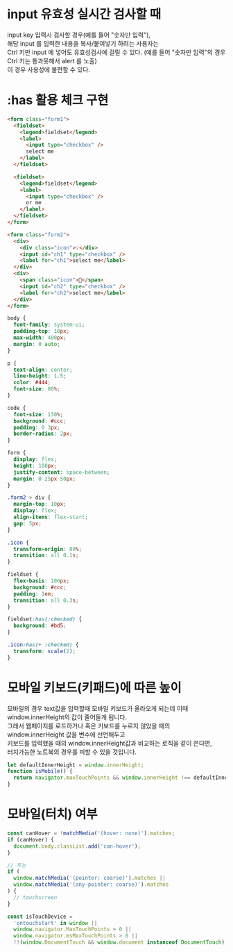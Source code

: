 # input 유효성 실시간 검사할 때

input key 입력시 검사할 경우(예를 들어 "숫자만 입력"),  
해당 input 를 입력한 내용을 복사/붙여넣기 하려는 사용자는  
Ctrl 키만 input 에 넣어도 유효성검사에 걸릴 수 있다. (예를 들어 "숫자만 입력"의 경우 Ctrl 키는 통과못해서 alert 를 노출)  
이 경우 사용성에 불편할 수 있다.

# :has 활용 체크 구현

```html
<form class="form1">
  <fieldset>
    <legend>fieldset</legend>
    <label>
      <input type="checkbox" />
      select me
    </label>
  </fieldset>

  <fieldset>
    <legend>fieldset</legend>
    <label>
      <input type="checkbox" />
      or me
    </label>
  </fieldset>
</form>

<form class="form2">
  <div>
    <div class="icon">💡</div>
    <input id="ch1" type="checkbox" />
    <label for="ch1">select me</label>
  </div>
  <div>
    <span class="icon">🤯</span>
    <input id="ch2" type="checkbox" />
    <label for="ch2">select me</label>
  </div>
</form>
```

```css
body {
  font-family: system-ui;
  padding-top: 10px;
  max-width: 400px;
  margin: 0 auto;
}

p {
  text-align: center;
  line-height: 1.5;
  color: #444;
  font-size: 80%;
}

code {
  font-size: 130%;
  background: #ccc;
  padding: 0 3px;
  border-radius: 2px;
}

form {
  display: flex;
  height: 100px;
  justify-content: space-between;
  margin: 0 25px 50px;
}

.form2 > div {
  margin-top: 10px;
  display: flex;
  align-items: flex-start;
  gap: 5px;
}

.icon {
  transform-origin: 80%;
  transition: all 0.1s;
}

fieldset {
  flex-basis: 100px;
  background: #ccc;
  padding: 1em;
  transition: all 0.3s;
}

fieldset:has(:checked) {
  background: #bd5;
}

.icon:has(+ :checked) {
  transform: scale(2);
}
```

# 모바일 키보드(키패드)에 따른 높이

모바일의 경우 text값을 입력할때 모바일 키보드가 올라오게 되는데 이때 window.innerHeight의 값이 줄어들게 됩니다.  
그래서 웹페이지를 로드하거나 혹은 키보드를 누르지 않았을 때의 window.innerHeight 값을 변수에 선언해두고  
키보드를 입력했을 때의 window.innerHeight값과 비교하는 로직을 같이 쓴다면,  
터치가능한 노트북의 경우를 피할 수 있을 것입니다.

```javascript
let defaultInnerHeight = window.innerHeight;
function isMobile() {
  return navigator.maxTouchPoints && window.innerHeight !== defaultInnerHeight;
}
```

# 모바일(터치) 여부

```javascript
const canHover = !matchMedia('(hover: none)').matches;
if (canHover) {
  document.body.classList.add('can-hover');
}

// 또는
if (
  window.matchMedia('(pointer: coarse)').matches ||
  window.matchMedia('(any-pointer: coarse)').matches
) {
  // touchscreen
}

const isTouchDevice =
  'ontouchstart' in window ||
  window.navigator.MaxTouchPoints > 0 ||
  window.navigator.msMaxTouchPoints > 0 ||
  !!(window.DocumentTouch && window.document instanceof DocumentTouch);
```
